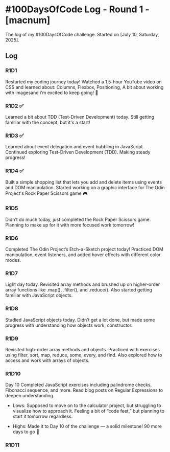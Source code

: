 # #100DaysOfCode Log - Round 1 - [macnum]

The log of my #100DaysOfCode challenge. Started on [July 10, Saturday, 2025].

## Log

### R1D1 
Restarted my coding journey today!
Watched a 1.5-hour YouTube video on CSS and learned about: Columns, Flexbox, Positioning, A bit about working with imagesand  i'm excited to keep going! 💪

### R1D2 ✅
Learned a bit about TDD (Test-Driven Development) today.
Still getting familiar with the concept, but it's a start!

### R1D3 ✅
Learned about event delegation and event bubbling in JavaScript.
Continued exploring Test-Driven Development (TDD).
Making steady progress!

### R1D4 ✅
Built a simple shopping list that lets you add and delete items using events and DOM manipulation.
Started working on a graphic interface for The Odin Project's Rock Paper Scissors game 🎮

### R1D5
Didn’t do much today, just completed the Rock Paper Scissors game.
Planning to make up for it with more focused work tomorrow! 

### R1D6
Completed The Odin Project’s Etch-a-Sketch project today!
Practiced DOM manipulation, event listeners, and added hover effects with different color modes.

### R1D7
Light day today. Revisited array methods and brushed up on higher-order array functions like .map(), .filter(), and .reduce(). Also started getting familiar with JavaScript objects.


### R1D8
Studied JavaScript objects today. Didn’t get a lot done, but made some progress with understanding how objects work, constructor.


### R1D9
Revisited high-order array methods and objects. Practiced with exercises using filter, sort, map, reduce, some, every, and find. Also explored how to access and work with arrays of objects.

### R1D10
Day 10
Completed JavaScript exercises including palindrome checks, Fibonacci sequence, and more. Read blog posts on Regular Expressions to deepen understanding.
- Lows: Supposed to move on to the calculator project, but struggling to visualize how to approach it. Feeling a bit of “code feet,” but planning to start it tomorrow regardless.

- Highs: Made it to Day 10 of the challenge — a solid milestone! 90 more days to go 💪

### R1D11
